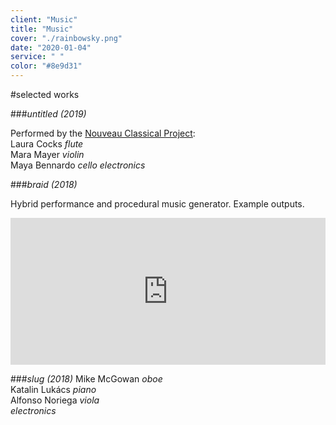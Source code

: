 ```yaml
---
client: "Music"
title: "Music"
cover: "./rainbowsky.png"
date: "2020-01-04"
service: " "
color: "#8e9d31"
---
```


<!-- Headings -->
#selected works

###*untitled (2019)*

Performed by the [Nouveau Classical Project](http://www.nouveauclassical.org/):\
Laura Cocks *flute*\
Mara Mayer *violin*\
Maya Bennardo *cello*
*electronics*






###*braid (2018)*

Hybrid performance and procedural music generator. Example outputs.
<iframe width="100%" height="235" src="https://clyp.it/yhfxoc4i/widget" frameborder="0"></iframe>




###*slug (2018)*
Mike McGowan *oboe*\
Katalin Lukács *piano*\
Alfonso Noriega *viola*\
*electronics*
